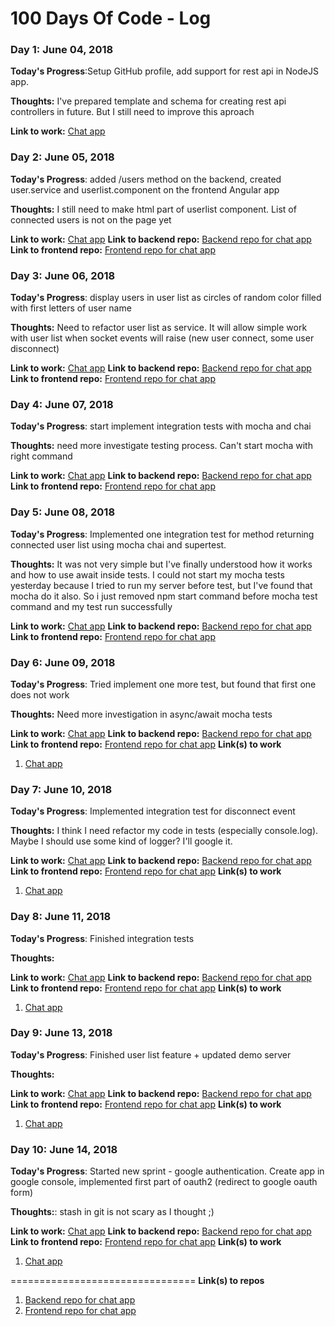 # 100 Days Of Code - Log

### Day 1: June 04, 2018 

**Today's Progress**:Setup GitHub profile, add support for rest api in NodeJS app.

**Thoughts:** I've prepared template and schema for creating rest api controllers in future. But I still need to improve this aproach

**Link to work:** [Chat app](http://demochat.helper-studio.com)

### Day 2: June 05, 2018 

**Today's Progress**: added /users method on the backend, created user.service and userlist.component on the frontend Angular app

**Thoughts:** I still need to make html part of userlist component. List of connected  users is not on the page yet

**Link to work:** [Chat app](http://demochat.helper-studio.com)
**Link to backend repo:** [Backend repo for chat app](https://github.com/HelperStudio/chat-be)
**Link to frontend repo:** [Frontend repo for chat app](https://github.com/HelperStudio/chat-fe)

### Day 3: June 06, 2018 

**Today's Progress**: display users in user list as circles of random color filled with first letters of user name

**Thoughts:** Need to refactor user list as service. It will allow simple work with user list when socket events will raise (new user connect, some user disconnect)

**Link to work:** [Chat app](http://demochat.helper-studio.com)
**Link to backend repo:** [Backend repo for chat app](https://github.com/HelperStudio/chat-be)
**Link to frontend repo:** [Frontend repo for chat app](https://github.com/HelperStudio/chat-fe)

### Day 4: June 07, 2018 

**Today's Progress**: start implement integration tests with mocha and chai 

**Thoughts:** need more investigate testing process. Can't start mocha with right command

**Link to work:** [Chat app](http://demochat.helper-studio.com)
**Link to backend repo:** [Backend repo for chat app](https://github.com/HelperStudio/chat-be)
**Link to frontend repo:** [Frontend repo for chat app](https://github.com/HelperStudio/chat-fe)

### Day 5: June 08, 2018 

**Today's Progress**: Implemented one integration test for method returning connected user list using mocha chai and supertest. 

**Thoughts:** It was not very simple but I've finally understood how it works and how to use await inside tests. I could not start my mocha tests yesterday because I tried to run my server before test, but I've found that mocha do it also. So i just removed npm start command before mocha test command and my test run successfully 

**Link to work:** [Chat app](http://demochat.helper-studio.com)
**Link to backend repo:** [Backend repo for chat app](https://github.com/HelperStudio/chat-be)
**Link to frontend repo:** [Frontend repo for chat app](https://github.com/HelperStudio/chat-fe)

### Day 6: June 09, 2018 

**Today's Progress**: Tried implement one more test, but found that first one does not work 

**Thoughts:** Need more investigation in async/await mocha tests

**Link to work:** [Chat app](http://demochat.helper-studio.com)
**Link to backend repo:** [Backend repo for chat app](https://github.com/HelperStudio/chat-be)
**Link to frontend repo:** [Frontend repo for chat app](https://github.com/HelperStudio/chat-fe)
**Link(s) to work**
1. [Chat app](http://demochat.helper-studio.com)

### Day 7: June 10, 2018 

**Today's Progress**: Implemented integration test for disconnect event

**Thoughts:** I think I need refactor my code in tests (especially console.log). Maybe I should use some kind of logger? I'll google it.

**Link to work:** [Chat app](http://demochat.helper-studio.com)
**Link to backend repo:** [Backend repo for chat app](https://github.com/HelperStudio/chat-be)
**Link to frontend repo:** [Frontend repo for chat app](https://github.com/HelperStudio/chat-fe)
**Link(s) to work**
1. [Chat app](http://demochat.helper-studio.com)

### Day 8: June 11, 2018 

**Today's Progress**: Finished integration tests

**Thoughts:** 

**Link to work:** [Chat app](http://demochat.helper-studio.com)
**Link to backend repo:** [Backend repo for chat app](https://github.com/HelperStudio/chat-be)
**Link to frontend repo:** [Frontend repo for chat app](https://github.com/HelperStudio/chat-fe)
**Link(s) to work**
1. [Chat app](http://demochat.helper-studio.com)

### Day 9: June 13, 2018 

**Today's Progress**: Finished user list feature + updated demo server 

**Thoughts:** 

**Link to work:** [Chat app](http://demochat.helper-studio.com)
**Link to backend repo:** [Backend repo for chat app](https://github.com/HelperStudio/chat-be)
**Link to frontend repo:** [Frontend repo for chat app](https://github.com/HelperStudio/chat-fe)
**Link(s) to work**
1. [Chat app](http://demochat.helper-studio.com)

### Day 10: June 14, 2018 

**Today's Progress**: Started new sprint - google authentication. Create app in google console, implemented first part of oauth2 (redirect to google oauth form)

**Thoughts:**: stash in git is not scary as I thought ;)

**Link to work:** [Chat app](http://demochat.helper-studio.com)
**Link to backend repo:** [Backend repo for chat app](https://github.com/HelperStudio/chat-be)
**Link to frontend repo:** [Frontend repo for chat app](https://github.com/HelperStudio/chat-fe)
**Link(s) to work**
1. [Chat app](http://demochat.helper-studio.com)

================================
**Link(s) to repos**
1. [Backend repo for chat app](https://github.com/HelperStudio/chat-be)
2. [Frontend repo for chat app](https://github.com/HelperStudio/chat-fe)

